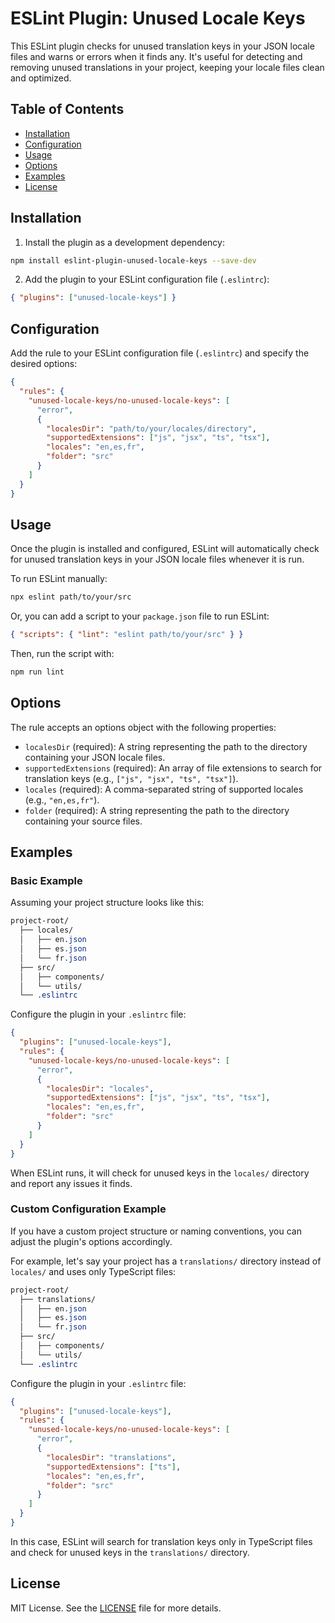 # ESLint Plugin: Unused Locale Keys

This ESLint plugin checks for unused translation keys in your JSON locale files and warns or errors when it finds any. It's useful for detecting and removing unused translations in your project, keeping your locale files clean and optimized.

## Table of Contents

- [Installation](#installation)
- [Configuration](#configuration)
- [Usage](#usage)
- [Options](#options)
- [Examples](#examples)
- [License](#license)

## Installation

1.  Install the plugin as a development dependency:

```bash
npm install eslint-plugin-unused-locale-keys --save-dev
```

2.  Add the plugin to your ESLint configuration file (`.eslintrc`):

```json
{ "plugins": ["unused-locale-keys"] }
```

## Configuration

Add the rule to your ESLint configuration file (`.eslintrc`) and specify the desired options:

```json
{
  "rules": {
    "unused-locale-keys/no-unused-locale-keys": [
      "error",
      {
        "localesDir": "path/to/your/locales/directory",
        "supportedExtensions": ["js", "jsx", "ts", "tsx"],
        "locales": "en,es,fr",
        "folder": "src"
      }
    ]
  }
}
```

## Usage

Once the plugin is installed and configured, ESLint will automatically check for unused translation keys in your JSON locale files whenever it is run.

To run ESLint manually:

```bash
npx eslint path/to/your/src
```

Or, you can add a script to your `package.json` file to run ESLint:

```json
{ "scripts": { "lint": "eslint path/to/your/src" } }
```

Then, run the script with:

```bash
npm run lint
```

## Options

The rule accepts an options object with the following properties:

- `localesDir` (required): A string representing the path to the directory containing your JSON locale files.
- `supportedExtensions` (required): An array of file extensions to search for translation keys (e.g., `["js", "jsx", "ts", "tsx"]`).
- `locales` (required): A comma-separated string of supported locales (e.g., `"en,es,fr"`).
- `folder` (required): A string representing the path to the directory containing your source files.

## Examples

### Basic Example

Assuming your project structure looks like this:

```css
project-root/
  ├── locales/
  │   ├── en.json
  │   ├── es.json
  │   └── fr.json
  ├── src/
  │   ├── components/
  │   └── utils/
  └── .eslintrc
```

Configure the plugin in your `.eslintrc` file:

```json
{
  "plugins": ["unused-locale-keys"],
  "rules": {
    "unused-locale-keys/no-unused-locale-keys": [
      "error",
      {
        "localesDir": "locales",
        "supportedExtensions": ["js", "jsx", "ts", "tsx"],
        "locales": "en,es,fr",
        "folder": "src"
      }
    ]
  }
}
```

When ESLint runs, it will check for unused keys in the `locales/` directory and report any issues it finds.

### Custom Configuration Example

If you have a custom project structure or naming conventions, you can adjust the plugin's options accordingly.

For example, let's say your project has a `translations/` directory instead of `locales/` and uses only TypeScript files:

```css
project-root/
  ├── translations/
  │   ├── en.json
  │   ├── es.json
  │   └── fr.json
  ├── src/
  │   ├── components/
  │   └── utils/
  └── .eslintrc
```

Configure the plugin in your `.eslintrc` file:

```json
{
  "plugins": ["unused-locale-keys"],
  "rules": {
    "unused-locale-keys/no-unused-locale-keys": [
      "error",
      {
        "localesDir": "translations",
        "supportedExtensions": ["ts"],
        "locales": "en,es,fr",
        "folder": "src"
      }
    ]
  }
}
```

In this case, ESLint will search for translation keys only in TypeScript files and check for unused keys in the `translations/` directory.

## License

MIT License. See the [LICENSE](LICENSE) file for more details.
